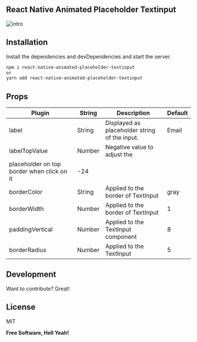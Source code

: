 ## React Native Animated Placeholder Textinput

![intro](https://user-images.githubusercontent.com/59410944/194719146-65abda20-5d0a-4c1c-bb84-a2d90787608a.gif)

## Installation

Install the dependencies and devDependencies and start the server.

```sh
npm i react-native-animated-placeholder-textinput
or
yarn add react-native-animated-placeholder-textinput
```

## Props

| Plugin                                     | String | Description                                   | Default |
| ------------------------------------------ | ------ | --------------------------------------------- | ------- |
| label                                      | String | Displayed as placeholder string of the input. | Email   |
| labelTopValue                              | Number | Negative value to adjust the                  |
| placeholder on top border when click on it | -24    |
| borderColor                                | String | Applied to the border of TextInput            | gray    |
| borderWidth                                | Number | Applied to the border of TextInput            | 1       |
| paddingVertical                            | Number | Applied to the TextInput component            | 8       |
| borderRadius                               | Number | Applied to the TextInput                      | 5       |

## Development

Want to contribute? Great!

## License

MIT

**Free Software, Hell Yeah!**
